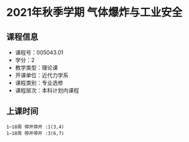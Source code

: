 # 2021年秋季学期 气体爆炸与工业安全 






## 课程信息

- 课程号：005043.01
- 学分：2
- 教学类型：理论课
- 开课单位：近代力学系
- 课程类别：专业选修
- 课程层次：本科计划内课程

## 上课时间

```
1~18周 停开停开 :1(3,4)
1~18周 停开停开 :3(6,7)
```

